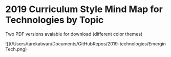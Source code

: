 # 2019 Curriculum Style Mind Map for Technologies by Topic

Two PDF versions avaiable for download (different color themes)

![](/Users/tarekatwan/Documents/GitHubRepos/2019-technologies/Emergin Tech.png)